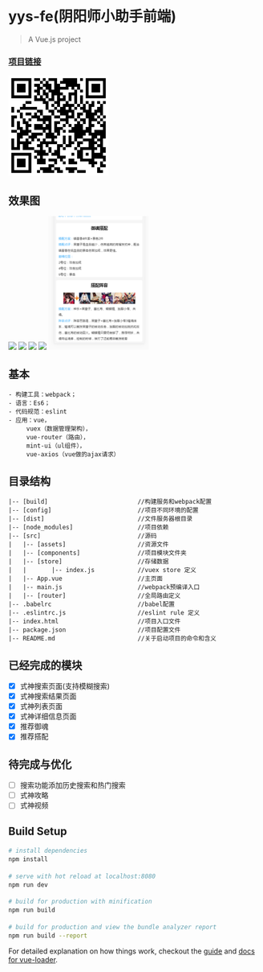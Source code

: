 # yys-fe(阴阳师小助手前端)

> A Vue.js project

### [项目链接](http://yys.suisuijiang.com/#/)

<img src="./src/assets/link.png" width="200" />

## 效果图

<img src="./src/assets/search.png" width="200" />
<img src="./src/assets/searchResult.png" width="200" />
<img src="./src/assets/heroList.jpg" width="200" />
<img src="./src/assets/hero.png" width="200" />
<img src="./src/assets/match.png" width="200" />

## 基本
    - 构建工具：webpack；
    - 语言：Es6；
    - 代码规范：eslint
    - 应用：vue，
         vuex（数据管理架构），
         vue-router（路由），
         mint-ui（ul组件），
         vue-axios（vue做的ajax请求）
## 目录结构

```
|-- [build]                         //构建服务和webpack配置
|-- [config]                        //项目不同环境的配置
|-- [dist]                          //文件服务器根目录  
|-- [node_modules]                  //项目依赖
|-- [src]                           //源码
|   |-- [assets]                    //资源文件
|   |-- [components]                //项目模块文件夹
|   |-- [store]                     //存储数据
|   |       |-- index.js            //vuex store 定义
|   |-- App.vue                     //主页面   
|   |-- main.js                     //webpack预编译入口
|   |-- [router]                    //全局路由定义
|-- .babelrc                        //babel配置
|-- .eslintrc.js                    //eslint rule 定义
|-- index.html                      //项目入口文件
|-- package.json                    //项目配置文件
|-- README.md                       //关于启动项目的命令和含义

```
## 已经完成的模块

- [x] 式神搜索页面(支持模糊搜索)
- [x] 式神搜索结果页面
- [x] 式神列表页面
- [x] 式神详细信息页面
- [X] 推荐御魂
- [X] 推荐搭配

## 待完成与优化

- [ ] 搜索功能添加历史搜索和热门搜索
- [ ] 式神攻略
- [ ] 式神视频

## Build Setup

``` bash
# install dependencies
npm install

# serve with hot reload at localhost:8080
npm run dev

# build for production with minification
npm run build

# build for production and view the bundle analyzer report
npm run build --report
```

For detailed explanation on how things work, checkout the [guide](http://vuejs-templates.github.io/webpack/) and [docs for vue-loader](http://vuejs.github.io/vue-loader).
